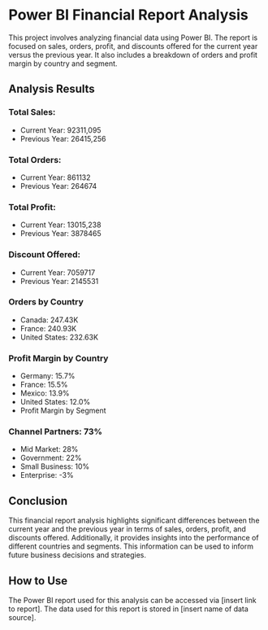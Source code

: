 # Power BI Financial Report Analysis

This project involves analyzing financial data using Power BI. The report is focused on sales, orders, profit, and discounts offered for the current year versus the previous year. It also includes a breakdown of orders and profit margin by country and segment.

## Analysis Results

### Total Sales:
* Current Year: 92311,095
* Previous Year: 26415,256
### Total Orders:
* Current Year: 861132
* Previous Year: 264674
### Total Profit:
* Current Year: 13015,238
* Previous Year: 3878465
### Discount Offered:
* Current Year: 7059717
* Previous Year: 2145531
### Orders by Country
* Canada: 247.43K
* France: 240.93K
* United States: 232.63K
### Profit Margin by Country
* Germany: 15.7%
* France: 15.5%
* Mexico: 13.9%
* United States: 12.0%
* Profit Margin by Segment
### Channel Partners: 73%
* Mid Market: 28%
* Government: 22%
* Small Business: 10%
* Enterprise: -3%

## Conclusion
This financial report analysis highlights significant differences between the current year and the previous year in terms of sales, orders, profit, and discounts offered. Additionally, it provides insights into the performance of different countries and segments. This information can be used to inform future business decisions and strategies.

## How to Use
The Power BI report used for this analysis can be accessed via [insert link to report]. The data used for this report is stored in [insert name of data source].
